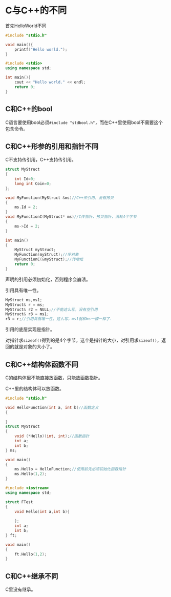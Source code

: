 # C与C++的不同

首先HelloWorld不同

```c
#include "stdio.h"

void main(){
    printf("Hello world.");
}
```

```cpp
#include <stdio>
using namespace std;

int main(){
    cout << "Hello world." << endl;
    return 0;
}
```



## C和C++的bool

C语言要使用bool必须`#include "stdbool.h"`，而在C++里使用bool不需要这个包含命令。

## C和C++形参的引用和指针不同

C不支持传引用，C++支持传引用。

```cpp
struct MyStruct
{
    int Id=0;
    long int Coin=0;
};

void MyFunction(MyStruct &ms)//C++传引用，没有拷贝
{
    ms.Id = 2;
}
void MyFunctionC(MyStruct* ms)//C传指针，拷贝指针，消耗4个字节
{
	ms->Id = 2;
}

int main()
{
    MyStruct myStruct;
    MyFunction(myStruct);//传对象
    MyFunctionC(&myStruct);//传地址
    return 0;
}
```

声明的引用必须初始化，否则程序会崩溃。

引用具有唯一性。

```cpp
MyStruct ms,ms1;
MyStruct& r = ms;
MyStruct& r2 = NULL;//不能这么写，没有空引用
MyStruct& r3 = ms1;
r3 = r;//引用具有唯一性，这么写，ms1就和ms一模一样了.
```

引用的底层实现是指针。

对指针求`sizeof()`得到的是4个字节，这个是指针的大小，对引用求`sizeof()`，返回的就是对象的大小了。

## C和C++结构体函数不同

C的结构体里不能直接放函数，只能放函数指针。

C++里的结构体可以放函数。

```c
#include "stdio.h"

void HelloFunction(int a, int b)//函数定义
{
    
}
struct MyStruct
{
    void (*Hello)(int, int);//函数指针
    int a;
    int b;
} ms;

void main()
{
    ms.Hello = HelloFunction;//使用前先必须初始化函数指针
	ms.Hello(1,2);
}
```

```cpp
#include <iostream>
using namespace std;

struct FTest
{
    void Hello(int a,int b){
        
    };
    int a;
    int b;
} ft;

void main()
{
    ft.Hello(1,2);
}
```



## C和C++继承不同

C里没有继承。

